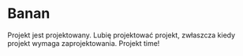 # Banan
Projekt jest projektowany. Lubię projektować projekt, zwłaszcza kiedy projekt wymaga zaprojektowania. Projekt time!
